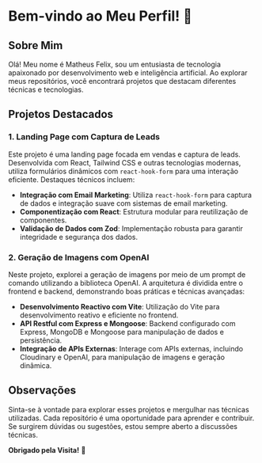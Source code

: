 # Bem-vindo ao Meu Perfil! 👋

## Sobre Mim

Olá! Meu nome é Matheus Felix, sou um entusiasta de tecnologia apaixonado por desenvolvimento web e inteligência artificial. Ao explorar meus repositórios, você encontrará projetos que destacam diferentes técnicas e tecnologias.

## Projetos Destacados

### 1. Landing Page com Captura de Leads

Este projeto é uma landing page focada em vendas e captura de leads. Desenvolvida com React, Tailwind CSS e outras tecnologias modernas, utiliza formulários dinâmicos com `react-hook-form` para uma interação eficiente. Destaques técnicos incluem:

- **Integração com Email Marketing**: Utiliza `react-hook-form` para captura de dados e integração suave com sistemas de email marketing.
- **Componentização com React**: Estrutura modular para reutilização de componentes.
- **Validação de Dados com Zod**: Implementação robusta para garantir integridade e segurança dos dados.

### 2. Geração de Imagens com OpenAI

Neste projeto, explorei a geração de imagens por meio de um prompt de comando utilizando a biblioteca OpenAI. A arquitetura é dividida entre o frontend e backend, demonstrando boas práticas e técnicas avançadas:

- **Desenvolvimento Reactivo com Vite**: Utilização do Vite para desenvolvimento reativo e eficiente no frontend.
- **API Restful com Express e Mongoose**: Backend configurado com Express, MongoDB e Mongoose para manipulação de dados e persistência.
- **Integração de APIs Externas**: Interage com APIs externas, incluindo Cloudinary e OpenAI, para manipulação de imagens e geração dinâmica.

## Observações

Sinta-se à vontade para explorar esses projetos e mergulhar nas técnicas utilizadas. Cada repositório é uma oportunidade para aprender e contribuir. Se surgirem dúvidas ou sugestões, estou sempre aberto a discussões técnicas.

**Obrigado pela Visita!** 🚀

